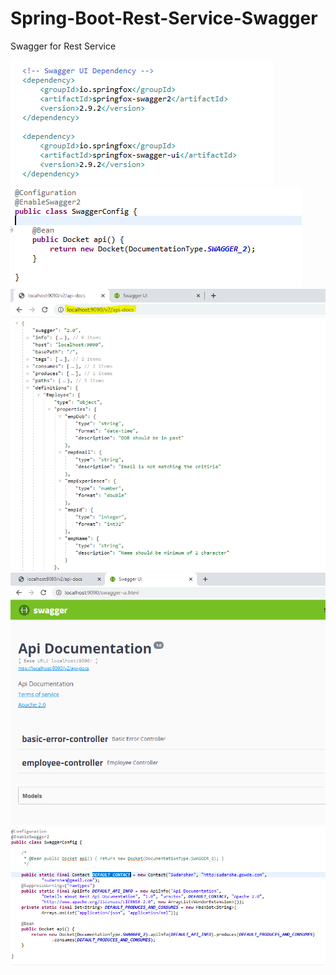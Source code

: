 # Spring-Boot-Rest-Service-Swagger
Swagger for Rest Service

<img src="https://github.com/Sudarshan-Gowda/Spring-Boot-Rest-Service-Swagger/blob/master/docs/Picture1.png"/>
<img src="https://github.com/Sudarshan-Gowda/Spring-Boot-Rest-Service-Swagger/blob/master/docs/Picture2.png"/>
<img src="https://github.com/Sudarshan-Gowda/Spring-Boot-Rest-Service-Swagger/blob/master/docs/Picture3.png"/>
<img src="https://github.com/Sudarshan-Gowda/Spring-Boot-Rest-Service-Swagger/blob/master/docs/Picture4.png"/>
<img src="https://github.com/Sudarshan-Gowda/Spring-Boot-Rest-Service-Swagger/blob/master/docs/Picture5.png"/>
